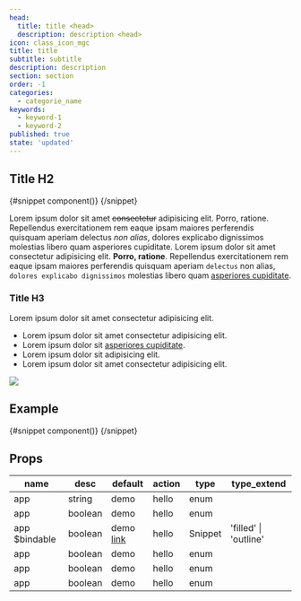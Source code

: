 ```yaml
---
head:
  title: title <head>
  description: description <head>
icon: class_icon_mgc
title: title
subtitle: subtitle
description: description
section: section
order: -1
categories:
  - categorie_name
keywords:
  - keyword-1
  - keyword-2
published: true
state: 'updated'
---
```


<script>
    import { Sandbox, CommandLine } from '$lib/components/index.js';
    // components
    import ButtonBase from "$lib/components/docs/button/button-base.svelte";
    import ButtonBaseCode from "$lib/components/docs/button/button-base.svelte?raw";

    // command line
    const commandInstall = [
        {pkg: "npm", command: "npm i -D lapikit"},
        {pkg: "yarn", command: "yarn add -D lapikit"}
    ];
</script>

## Title H2

<Sandbox name="button-base-sandbox-advanced" code={ButtonBaseCode} presentation>
	{#snippet component()}
		<ButtonBase/>
	{/snippet}
</Sandbox>

Lorem ipsum dolor sit amet ~~consectetur~~ adipisicing elit. Porro, ratione. Repellendus exercitationem rem eaque ipsam maiores perferendis quisquam aperiam delectus _non alias_, dolores explicabo dignissimos molestias libero quam asperiores cupiditate.
Lorem ipsum dolor sit amet consectetur adipisicing elit. **Porro, ratione**. Repellendus exercitationem rem eaque ipsam maiores perferendis quisquam aperiam `delectus` non alias, `dolores explicabo dignissimos` molestias libero quam [asperiores cupiditate](https://google.com).

<CommandLine name="intall-lapikit" command={commandInstall}/>

### Title H3

Lorem ipsum dolor sit amet consectetur adipisicing elit.

- Lorem ipsum dolor sit amet consectetur adipisicing elit.
- Lorem ipsum dolor sit [asperiores cupiditate](https://google.com).
- Lorem ipsum dolor sit adipisicing elit.
- Lorem ipsum dolor sit amet consectetur adipisicing elit.

![](/images/material-cover.png?v=1)

## Example

<Sandbox name="button-base-sandbox" code={ButtonBaseCode}>
	{#snippet component()}
		<ButtonBase/>
	{/snippet}
</Sandbox>

## Props

| name          | desc    | default                   | action | type    | type_extend           |
| ------------- | ------- | ------------------------- | ------ | ------- | --------------------- |
| app           | string  | demo                      | hello  | enum    |                       |
| app           | boolean | demo                      | hello  | enum    |                       |
| app $bindable | boolean | demo [link](/docs/avatar) | hello  | Snippet | 'filled' \| 'outline' |
| app           | boolean | demo                      | hello  | enum    |                       |
| app           | boolean | demo                      | hello  | enum    |                       |
| app           | boolean | demo                      | hello  | enum    |                       |
